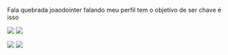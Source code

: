 Fala quebrada joaodointer falando meu perfil tem o objetivo de ser chave
é isso




![](https://media.tenor.com/uuQH2XLLo80AAAAC/andres-dalessandro.gif)                                      ![](https://media.tenor.com/TOmLiOKwTYAAAAAM/andres-dalessandro-drible.gif)






![](https://media.tenor.com/b6qBHeOZXIAAAAAM/inter-colorado.gif)                                           ![](https://media.tenor.com/qlmKxDy05dsAAAAi/inter-brasil.gif)
